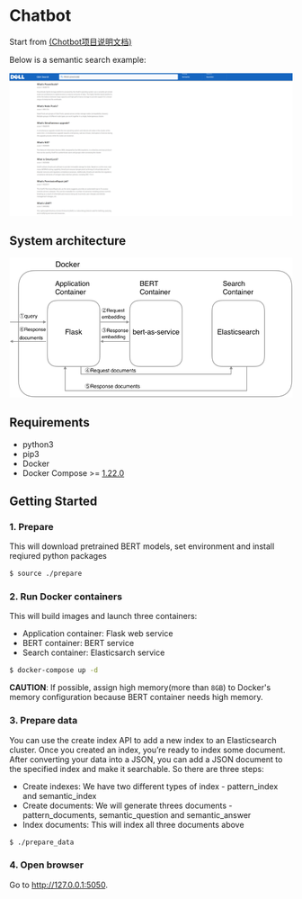 # Chatbot

Start from [(Chotbot项目说明文档)](https://github.com/yangz12dell/chatbot/blob/main/docs/chatbot.md)

Below is a semantic search example:

![An example of bertsearch](./docs/example.png)

## System architecture

![System architecture](./docs/architecture.png)

## Requirements
- python3
- pip3
- Docker
- Docker Compose >= [1.22.0](https://docs.docker.com/compose/release-notes/#1220)

## Getting Started

### 1. Prepare

This will download pretrained BERT models, set environment and install reqiured python packages

```bash
$ source ./prepare
```

### 2. Run Docker containers

This will build images and launch three containers:

* Application container: Flask web service
* BERT container: BERT service
* Search container: Elasticsarch service

```bash
$ docker-compose up -d
```

**CAUTION**: If possible, assign high memory(more than `8GB`) to Docker's memory configuration because BERT container needs high memory.

### 3. Prepare data

You can use the create index API to add a new index to an Elasticsearch cluster. Once you created an index, you’re ready to index some document. After converting your data into a JSON, you can add a JSON document to the specified index and make it searchable. So there are three steps:

* Create indexes: We have two different types of index - pattern_index and semantic_index
* Create documents: We will generate threes documents - pattern_documents, semantic_question and semantic_answer
* Index documents: This will index all three documents above

```bash
$ ./prepare_data
```

### 4. Open browser

Go to <http://127.0.0.1:5050>.
